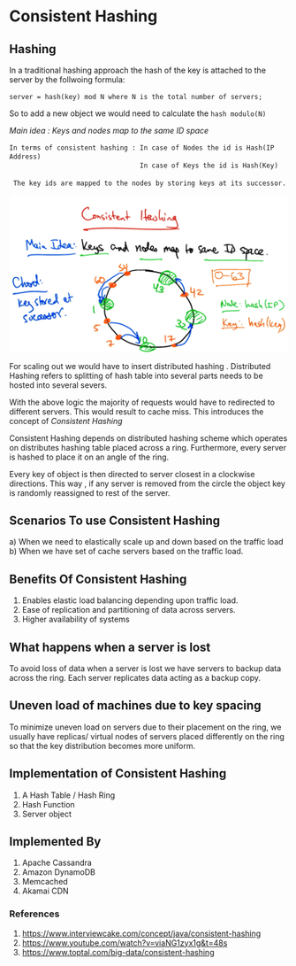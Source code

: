 # Consistent Hashing #

## Hashing ##

In a traditional hashing approach the hash of the key is attached to the server by the follwoing formula:

```
server = hash(key) mod N where N is the total number of servers;

```

So to add a new object we would need to calculate the  ``` hash modulo(N) ``` 


*Main idea : Keys and nodes map to the same ID space*

```
In terms of consistent hashing : In case of Nodes the id is Hash(IP Address)
                                 In case of Keys the id is Hash(Key)

 The key ids are mapped to the nodes by storing keys at its successor.                                   

```

![ConsistentHashing](/SystemDesign/images/conHash.png)

For scaling out we would have to insert distributed hashing .
Distributed Hashing refers to splitting of hash table into several parts needs to be hosted into several severs.

With the above logic the majority of requests would have to redirected to different servers. This would result to cache miss. This introduces the concept of *Consistent Hashing* 

Consistent Hashing depends on distributed hashing scheme which operates on distributes hashing table placed across a ring.
Furthermore, every server is hashed to place it on an angle of the ring.

Every key of object is then directed to server closest in a clockwise directions. This way , if any server is removed from the circle the object key is randomly reassigned to rest of the server.

## Scenarios To use Consistent Hashing ##

a) When we need to elastically scale up and down based on the traffic load 
b) When we have set of cache servers based on the traffic load.

## Benefits Of Consistent Hashing ##

1) Enables elastic load balancing depending upon traffic load.
2) Ease of replication and partitioning of data across servers.
3) Higher availability of systems

## What happens when a server is lost ##

To avoid loss of data when a server is lost we have servers to backup data across the ring. Each server replicates data acting as a backup copy.

## Uneven load of machines due to key spacing ##

To minimize uneven load on servers due to their placement on the ring, we usually have replicas/ virtual nodes of servers placed differently on the ring so that the key distribution becomes more uniform.

## Implementation of Consistent Hashing ##

1. A Hash Table / Hash Ring 
2. Hash Function
3. Server object

## Implemented By ##

1. Apache Cassandra
2. Amazon DynamoDB
3. Memcached
4. Akamai CDN

### References ###

1. https://www.interviewcake.com/concept/java/consistent-hashing
2. https://www.youtube.com/watch?v=viaNG1zyx1g&t=48s
3. https://www.toptal.com/big-data/consistent-hashing
